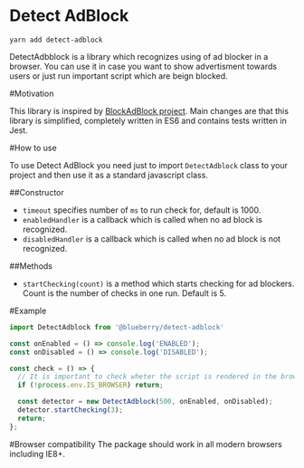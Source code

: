 # Detect AdBlock

```
yarn add detect-adblock
```

DetectAdbblock is a library which recognizes using of ad blocker in a browser. You can use it in case you want to show advertisment towards users or just run important script which are beign blocked.

#Motivation

This library is inspired by [BlockAdBlock project](https://github.com/sitexw/BlockAdBlock). Main changes are that this library is simplified, completely written in ES6 and contains tests written in Jest.

#How to use

To use Detect AdBlock you need just to import `DetectAdblock` class to your project and then use it as a standard javascript class.

##Constructor
* `timeout` specifies number of `ms` to run check for, default is 1000.
* `enabledHandler` is a callback which is called when no ad block is recognized.
* `disabledHandler` is a callback which is called when no ad block is not recognized.

##Methods
* `startChecking(count)` is a method which starts checking for ad blockers. Count is the number of checks in one run. Default is 5.

#Example

```js
import DetectAdblock from '@blueberry/detect-adblock'

const onEnabled = () => console.log('ENABLED');
const onDisabled = () => console.log('DISABLED');

const check = () => {
  // It is important to check wheter the script is rendered in the browser.
  if (!process.env.IS_BROWSER) return;

  const detector = new DetectAdblock(500, onEnabled, onDisabled);
  detector.startChecking(3);
  return;
};
```

#Browser compatibility
The package should work in all modern browsers including IE8+.
